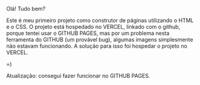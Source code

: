Olá! Tudo bem?

Este é meu primeiro projeto como construtor de páginas utilizando o HTML e o CSS.
O projeto está hospedado no VERCEL, linkado com o github, porque tentei usar o GITHUB PAGES, mas por um problema nesta ferramenta do GITHUB (um provável bug), algumas imagens simplesmente não estavam funcionando. A solução para isso foi hospedar o projeto no VERCEL. 

=)

Atualização: consegui fazer funcionar no GITHUB PAGES. 
